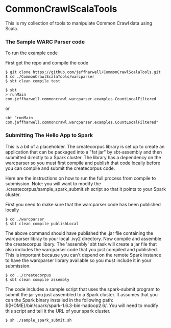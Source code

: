 # CommonCrawlScalaTools

This is my collection of tools to manipulate Common Crawl data using Scala.

### The Sample WARC Parser code

To run the example code

First get the repo and compile the code

    $ git clone https://github.com/jeffharwell/CommonCrawlScalaTools.git
    $ cd ./CommonCrawlScalaTools/warcparser
    $ sbt clean compile test

    $ sbt
    > runMain com.jeffharwell.commoncrawl.warcparser.examples.CountLocalFiltered

or 

    sbt "runMain com.jeffharwell.commoncrawl.warcparser.examples.CountLocalFiltered"

### Submitting The Hello App to Spark

This is a bit of a placeholder. The createcorpus library is set up to create an application
that can be packaged into a "fat jar" by sbt-assembly and then submitted directly to a Spark
cluster. The library has a dependency on the warcparser so you must first compile and publish
that code locally before you can compile and submit the createcorpus code.

Here are the instructions on how to run the full process from compile to submission. Note: you
will want to modify the ./createcorpus/sample_spark_submit.sh script so that it points to your Spark cluster.

First you need to make sure that the warcparser code has been published locally

    $ cd ./warcparser
    $ sbt clean compile publishLocal

The above command should have published the .jar file containing the warcparser libray to your local
.ivy2 directory. Now compile and assemble the createcorpus libary. The 'assembly' sbt task will create a 
jar file that also includes the warcparser code that you just compiled and published. This is important because
you can't depend on the remote Spark instance to have the warcparser library available so you must include it
in your submission.

    $ cd ../createcorpus
    $ sbt clean compile assembly

The code includes a sample script that uses the spark-submit program to submit the jar you just assembled to a 
Spark cluster. It assumes that you can the Spark binary installed in the following path: ${HOME}/bin/spark/spark-1.6.3-bin-hadoop2.6/. You will need to modify this script and tell it the URL of your spark cluster.

    $ sh ./sample_spark_submit.sh
